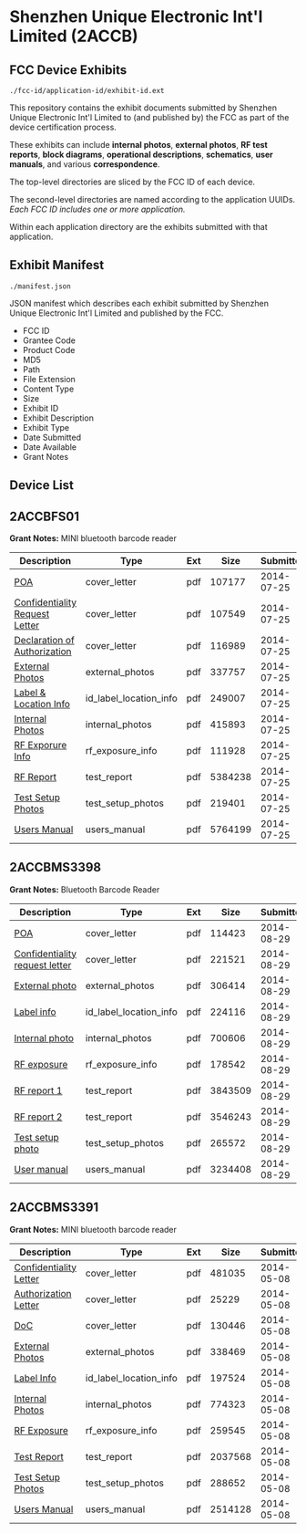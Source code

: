 # Shenzhen Unique Electronic Int'l Limited (2ACCB)
## FCC Device Exhibits

```
./fcc-id/application-id/exhibit-id.ext
```

This repository contains the exhibit documents submitted by Shenzhen Unique Electronic Int'l Limited to (and published by) the FCC as part of the device certification process.

These exhibits can include **internal photos**, **external photos**, **RF test reports**, **block diagrams**, **operational descriptions**, **schematics**, **user manuals**, and various **correspondence**.

The top-level directories are sliced by the FCC ID of each device.

The second-level directories are named according to the application UUIDs. *Each FCC ID includes one or more application.*

Within each application directory are the exhibits submitted with that application. 

## Exhibit Manifest

```
./manifest.json
```

JSON manifest which describes each exhibit submitted by Shenzhen Unique Electronic Int'l Limited and published by the FCC.

- FCC ID
- Grantee Code
- Product Code
- MD5
- Path
- File Extension
- Content Type
- Size
- Exhibit ID
- Exhibit Description
- Exhibit Type
- Date Submitted
- Date Available
- Grant Notes

## Device List
## 2ACCBFS01
**Grant Notes:** MINI bluetooth barcode reader

| Description | Type | Ext | Size | Submitted | Available |
| ----------- | ---- | --- | ---- | --------- | --------- |
| [POA](2ACCBFS01/e3604c20722e026de6efec05f2409c11/2335347.pdf) | cover_letter | pdf | 107177 | 2014-07-25 | 2014-07-25 |
| [Confidentiality Request Letter](2ACCBFS01/e3604c20722e026de6efec05f2409c11/2335348.pdf) | cover_letter | pdf | 107549 | 2014-07-25 | 2014-07-25 |
| [Declaration of Authorization](2ACCBFS01/e3604c20722e026de6efec05f2409c11/2335349.pdf) | cover_letter | pdf | 116989 | 2014-07-25 | 2014-07-25 |
| [External Photos](2ACCBFS01/e3604c20722e026de6efec05f2409c11/2335353.pdf) | external_photos | pdf | 337757 | 2014-07-25 | 2014-07-25 |
| [Label & Location Info](2ACCBFS01/e3604c20722e026de6efec05f2409c11/2335355.pdf) | id_label_location_info | pdf | 249007 | 2014-07-25 | 2014-07-25 |
| [Internal Photos](2ACCBFS01/e3604c20722e026de6efec05f2409c11/2335354.pdf) | internal_photos | pdf | 415893 | 2014-07-25 | 2014-07-25 |
| [RF Exporure Info](2ACCBFS01/e3604c20722e026de6efec05f2409c11/2335357.pdf) | rf_exposure_info | pdf | 111928 | 2014-07-25 | 2014-07-25 |
| [RF Report](2ACCBFS01/e3604c20722e026de6efec05f2409c11/2335405.pdf) | test_report | pdf | 5384238 | 2014-07-25 | 2014-07-25 |
| [Test Setup Photos](2ACCBFS01/e3604c20722e026de6efec05f2409c11/2335358.pdf) | test_setup_photos | pdf | 219401 | 2014-07-25 | 2014-07-25 |
| [Users Manual](2ACCBFS01/e3604c20722e026de6efec05f2409c11/2335356.pdf) | users_manual | pdf | 5764199 | 2014-07-25 | 2014-07-25 |
## 2ACCBMS3398
**Grant Notes:** Bluetooth Barcode Reader

| Description | Type | Ext | Size | Submitted | Available |
| ----------- | ---- | --- | ---- | --------- | --------- |
| [POA](2ACCBMS3398/38581792f6dc990c0220fbb1c841e588/2372777.pdf) | cover_letter | pdf | 114423 | 2014-08-29 | 2014-08-29 |
| [Confidentiality request letter](2ACCBMS3398/38581792f6dc990c0220fbb1c841e588/2372778.pdf) | cover_letter | pdf | 221521 | 2014-08-29 | 2014-08-29 |
| [External photo](2ACCBMS3398/38581792f6dc990c0220fbb1c841e588/2372786.pdf) | external_photos | pdf | 306414 | 2014-08-29 | 2014-08-29 |
| [Label info](2ACCBMS3398/38581792f6dc990c0220fbb1c841e588/2372788.pdf) | id_label_location_info | pdf | 224116 | 2014-08-29 | 2014-08-29 |
| [Internal photo](2ACCBMS3398/38581792f6dc990c0220fbb1c841e588/2372787.pdf) | internal_photos | pdf | 700606 | 2014-08-29 | 2014-08-29 |
| [RF exposure](2ACCBMS3398/38581792f6dc990c0220fbb1c841e588/2372784.pdf) | rf_exposure_info | pdf | 178542 | 2014-08-29 | 2014-08-29 |
| [RF report 1](2ACCBMS3398/38581792f6dc990c0220fbb1c841e588/2372782.pdf) | test_report | pdf | 3843509 | 2014-08-29 | 2014-08-29 |
| [RF report 2](2ACCBMS3398/38581792f6dc990c0220fbb1c841e588/2372783.pdf) | test_report | pdf | 3546243 | 2014-08-29 | 2014-08-29 |
| [Test setup photo](2ACCBMS3398/38581792f6dc990c0220fbb1c841e588/2372785.pdf) | test_setup_photos | pdf | 265572 | 2014-08-29 | 2014-08-29 |
| [User manual](2ACCBMS3398/38581792f6dc990c0220fbb1c841e588/2372789.pdf) | users_manual | pdf | 3234408 | 2014-08-29 | 2014-08-29 |
## 2ACCBMS3391
**Grant Notes:** MINI bluetooth barcode reader

| Description | Type | Ext | Size | Submitted | Available |
| ----------- | ---- | --- | ---- | --------- | --------- |
| [Confidentiality Letter](2ACCBMS3391/0635b0f77fbc64313dbbeb5eee660b54/2261531.pdf) | cover_letter | pdf | 481035 | 2014-05-08 | 2014-05-08 |
| [Authorization Letter](2ACCBMS3391/0635b0f77fbc64313dbbeb5eee660b54/2261532.pdf) | cover_letter | pdf | 25229 | 2014-05-08 | 2014-05-08 |
| [DoC](2ACCBMS3391/0635b0f77fbc64313dbbeb5eee660b54/2261533.pdf) | cover_letter | pdf | 130446 | 2014-05-08 | 2014-05-08 |
| [External Photos](2ACCBMS3391/0635b0f77fbc64313dbbeb5eee660b54/2261534.pdf) | external_photos | pdf | 338469 | 2014-05-08 | 2014-05-08 |
| [Label Info](2ACCBMS3391/0635b0f77fbc64313dbbeb5eee660b54/2261536.pdf) | id_label_location_info | pdf | 197524 | 2014-05-08 | 2014-05-08 |
| [Internal Photos](2ACCBMS3391/0635b0f77fbc64313dbbeb5eee660b54/2261535.pdf) | internal_photos | pdf | 774323 | 2014-05-08 | 2014-05-08 |
| [RF Exposure](2ACCBMS3391/0635b0f77fbc64313dbbeb5eee660b54/2261540.pdf) | rf_exposure_info | pdf | 259545 | 2014-05-08 | 2014-05-08 |
| [Test Report](2ACCBMS3391/0635b0f77fbc64313dbbeb5eee660b54/2261539.pdf) | test_report | pdf | 2037568 | 2014-05-08 | 2014-05-08 |
| [Test Setup Photos](2ACCBMS3391/0635b0f77fbc64313dbbeb5eee660b54/2261537.pdf) | test_setup_photos | pdf | 288652 | 2014-05-08 | 2014-05-08 |
| [Users Manual](2ACCBMS3391/0635b0f77fbc64313dbbeb5eee660b54/2261538.pdf) | users_manual | pdf | 2514128 | 2014-05-08 | 2014-05-08 |

